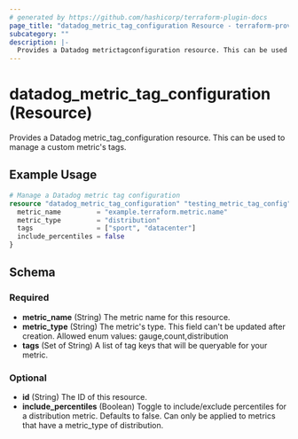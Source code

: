 ```yaml
---
# generated by https://github.com/hashicorp/terraform-plugin-docs
page_title: "datadog_metric_tag_configuration Resource - terraform-provider-datadog"
subcategory: ""
description: |-
  Provides a Datadog metrictagconfiguration resource. This can be used to manage a custom metric's tags.
---
```


# datadog_metric_tag_configuration (Resource)

Provides a Datadog metric_tag_configuration resource. This can be used to manage a custom metric's tags.

## Example Usage

```terraform
# Manage a Datadog metric tag configuration
resource "datadog_metric_tag_configuration" "testing_metric_tag_config" {
  metric_name         = "example.terraform.metric.name"
  metric_type         = "distribution"
  tags                = ["sport", "datacenter"]
  include_percentiles = false
}
```

<!-- schema generated by tfplugindocs -->
## Schema

### Required

- **metric_name** (String) The metric name for this resource.
- **metric_type** (String) The metric's type. This field can't be updated after creation. Allowed enum values: gauge,count,distribution
- **tags** (Set of String) A list of tag keys that will be queryable for your metric.

### Optional

- **id** (String) The ID of this resource.
- **include_percentiles** (Boolean) Toggle to include/exclude percentiles for a distribution metric. Defaults to false. Can only be applied to metrics that have a metric_type of distribution.


